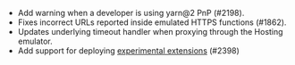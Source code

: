 - Add warning when a developer is using yarn@2 PnP (#2198).
- Fixes incorrect URLs reported inside emulated HTTPS functions (#1862).
- Updates underlying timeout handler when proxying through the Hosting emulator.
- Add support for deploying [experimental extensions](https://github.com/FirebaseExtended/experimental-extensions) (#2398) 
